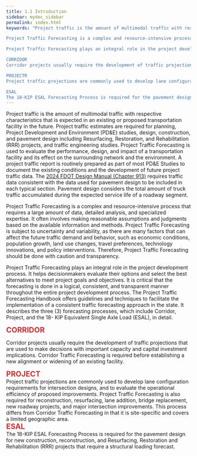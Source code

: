 ```yaml
---
title: 1.1 Introduction
sidebar: mydoc_sidebar
permalink: index.html
keywords: "Project traffic is the amount of multimodal traffic with respective characteristics that is expected in an existing or proposed transportation facility in the future. Project traffic estimates are required for planning, Project Development and Environment (PD&E) studies, design, construction, and pavement design including Resurfacing, Restoration, and Rehabilitation (RRR) projects, and traffic engineering studies. Project Traffic Forecasting is used to evaluate the performance, design, and impact of a transportation facility and its effect on the surrounding network and the environment. A project traffic report is routinely prepared as part of most PD&E Studies to document the existing conditions and the development of future project traffic data. The 2024 FDOT Design Manual (Chapter 913) requires traffic data consistent with the data used for pavement design to be included in each typical section. Pavement design considers the total amount of truck traffic accumulated during the expected service life of a roadway segment.

Project Traffic Forecasting is a complex and resource-intensive process that requires a large amount of data, detailed analysis, and specialized expertise. It often involves making reasonable assumptions and judgments based on the available information and methods. Project Traffic Forecasting is subject to uncertainty and variability, as there are many factors that can affect the future traffic demand and behavior, such as economic conditions, population growth, land use changes, travel preferences, technology innovations, and policy interventions. Therefore, Project Traffic Forecasting should be done with caution and transparency.

Project Traffic Forecasting plays an integral role in the project development process. It helps decisionmakers evaluate their options and select the best alternatives to meet project goals and objectives. It is critical that the forecasting is done in a logical, consistent, and transparent manner throughout the entire project development process. The Project Traffic Forecasting Handbook offers guidelines and techniques to facilitate the implementation of a consistent traffic forecasting approach in the state. It describes the three (3) forecasting processes, which include Corridor, Project, and the 18- KIP Equivalent Single Axle Load (ESAL), in detail.

CORRIDOR
Corridor projects usually require the development of traffic projections that are used to make decisions with important capacity and capital investment implications. Corridor Traffic Forecasting is required before establishing a new alignment or widening of an existing facility.

PROJECTR
Project traffic projections are commonly used to develop lane configuration requirements for intersection designs, and to evaluate the operational efficiency of proposed improvements. Project Traffic Forecasting is also required for reconstruction, resurfacing, lane addition, bridge replacement, new roadway projects, and major intersection improvements. This process differs from Corridor Traffic Forecasting in that it is site-specific and covers a limited geographic area.

ESAL
The 18-KIP ESAL Forecasting Process is required for the pavement design for new construction, reconstruction, and Resurfacing, Restoration and Rehabilitation (RRR) projects that require a structural loading forecast."
---
```


<style>
  div{text-align: justify;}
  .parent{
    display: inline-block;
    margin-bottom: 1rem;
  }
  .child1{
    text-align:center;
    display: grid;
    /* position: relative; */
    margin-top: 0.4rem;
    margin-right: 1%;
    float: left;
    /* width: 12%; */
    /* padding: 2rem 2rem; */
  }
  .child2{
    /* display: grid;
    padding-left: 2rem;
    width:86%;
    float: right; */
  }
</style>

Project traffic is the amount of multimodal traffic with respective characteristics that is expected in an existing or proposed transportation facility in the future. Project traffic estimates are required for planning, Project Development and Environment (PD&E) studies, design, construction, and pavement design including Resurfacing, Restoration, and Rehabilitation (RRR) projects, and traffic engineering studies. Project Traffic Forecasting is used to evaluate the performance, design, and impact of a transportation facility and its effect on the surrounding network and the environment. A project traffic report is routinely prepared as part of most PD&E Studies to document the existing conditions and the development of future project traffic data. The <a href="https://fdotwww.blob.core.windows.net/sitefinity/docs/default-source/roadway/fdm/2024/2024fdm913typsect.pdf" target="_blank">2024 FDOT Design Manual (Chapter 913)</a> requires traffic data consistent with the data used for pavement design to be included in each typical section. Pavement design considers the total amount of truck traffic accumulated during the expected service life of a roadway segment.

Project Traffic Forecasting is a complex and resource-intensive process that requires a large
amount of data, detailed analysis, and specialized expertise. It often involves making reasonable
assumptions and judgments based on the available information and methods. Project Traffic
Forecasting is subject to uncertainty and variability, as there are many factors that can affect the
future traffic demand and behavior, such as economic conditions, population growth, land use
changes, travel preferences, technology innovations, and policy interventions. Therefore, Project
Traffic Forecasting should be done with caution and transparency. 

Project Traffic Forecasting plays an integral role in the project development process. It helps decisionmakers
evaluate their options and select the best alternatives to meet project goals and objectives.
It is critical that the forecasting is done in a logical, consistent, and transparent manner throughout
the entire project development process. The Project Traffic Forecasting Handbook offers guidelines
and techniques to facilitate the implementation of a consistent traffic forecasting approach in the
state. It describes the three (3) forecasting processes, which include Corridor, Project, and the 18-
KIP Equivalent Single Axle Load (ESAL), in detail.


<div style="color: #d32f2f; font-size: 20px; padding: 0"><b>CORRIDOR</b></div>

Corridor projects usually require the development of traffic projections that are used to make
decisions with important capacity and capital investment implications. Corridor Traffic Forecasting
is required before establishing a new alignment or widening of an existing facility.

<div style="color: #d32f2f; font-size: 20px; padding: 0"><b>PROJECT</b></div>
Project traffic projections are commonly used to develop lane configuration requirements for
intersection designs, and to evaluate the operational efficiency of proposed improvements. Project
Traffic Forecasting is also required for reconstruction, resurfacing, lane addition, bridge replacement,
new roadway projects, and major intersection improvements. This process differs from Corridor
Traffic Forecasting in that it is site-specific and covers a limited geographic area.

<div style="color: #d32f2f; font-size: 20px; padding: 0"><b>ESAL</b></div>
The 18-KIP ESAL Forecasting Process is required for the pavement design for new construction,
reconstruction, and Resurfacing, Restoration and Rehabilitation (RRR) projects that require a
structural loading forecast.

